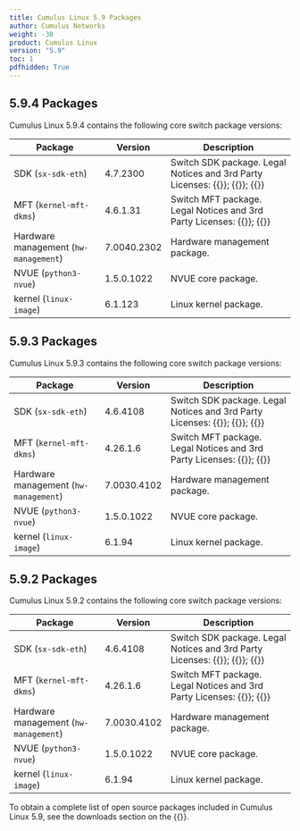 ```yaml
---
title: Cumulus Linux 5.9 Packages
author: Cumulus Networks
weight: -30
product: Cumulus Linux
version: "5.9"
toc: 1
pdfhidden: True
---
```

## 5.9.4 Packages

Cumulus Linux 5.9.4 contains the following core switch package versions:

| Package | Version | Description |
| --- | ----| ----------- |
| SDK (`sx-sdk-eth`) | 4.7.2300 | Switch SDK package. Legal Notices and 3rd Party Licenses: {{<exlink url="https://content.mellanox.com/Legal/3rdPartyNotice_SDK_sx_sdk_4_6_4000_4.6.4102.pdf" text="SDK 3rd Party Unify Notice">}}; {{<exlink url="https://content.mellanox.com/Legal/3rdPartyUnifyNotice_SDK_sx_sdk_4_6_4000_4.6.4102.pdf" text="SDK 3rd Party Notice">}}; {{<exlink url="https://content.mellanox.com/Legal/license_SDK_sx_sdk_4_6_4000_4.6.4102.pdf" text="SDK License">}} |
| MFT (`kernel-mft-dkms`) | 4.6.1.31 | Switch MFT package. Legal Notices and 3rd Party Licenses: {{<exlink url="https://content.mellanox.com/Legal/MFT/3rdPartyNotice_MFT_LINUX_mft-4.26.1.pdf" text="MFT 3rd Party Notice">}}; {{<exlink url="https://content.mellanox.com/Legal/MFT/license_MFT_LINUX_mft-4.26.1.pdf" text="MFT License">}} |
| Hardware management (`hw-management`) | 7.0040.2302 | Hardware management package.|
| NVUE (`python3-nvue`) | 1.5.0.1022 | NVUE core package. |
| kernel (`linux-image`) | 6.1.123 | Linux kernel package. |

## 5.9.3 Packages

Cumulus Linux 5.9.3 contains the following core switch package versions:

| Package | Version | Description |
| --- | ----| ----------- |
| SDK (`sx-sdk-eth`) | 4.6.4108 | Switch SDK package. Legal Notices and 3rd Party Licenses: {{<exlink url="https://content.mellanox.com/Legal/3rdPartyNotice_SDK_sx_sdk_4_6_4000_4.6.4102.pdf" text="SDK 3rd Party Unify Notice">}}; {{<exlink url="https://content.mellanox.com/Legal/3rdPartyUnifyNotice_SDK_sx_sdk_4_6_4000_4.6.4102.pdf" text="SDK 3rd Party Notice">}}; {{<exlink url="https://content.mellanox.com/Legal/license_SDK_sx_sdk_4_6_4000_4.6.4102.pdf" text="SDK License">}} |
| MFT (`kernel-mft-dkms`) | 4.26.1.6 | Switch MFT package. Legal Notices and 3rd Party Licenses: {{<exlink url="https://content.mellanox.com/Legal/MFT/3rdPartyNotice_MFT_LINUX_mft-4.26.1.pdf" text="MFT 3rd Party Notice">}}; {{<exlink url="https://content.mellanox.com/Legal/MFT/license_MFT_LINUX_mft-4.26.1.pdf" text="MFT License">}} |
| Hardware management (`hw-management`) | 7.0030.4102 | Hardware management package.|
| NVUE (`python3-nvue`) | 1.5.0.1022 | NVUE core package. |
| kernel (`linux-image`) | 6.1.94 | Linux kernel package. |

## 5.9.2 Packages

Cumulus Linux 5.9.2 contains the following core switch package versions:

| Package | Version | Description |
| --- | ----| ----------- |
| SDK (`sx-sdk-eth`) | 4.6.4108 | Switch SDK package. Legal Notices and 3rd Party Licenses: {{<exlink url="https://content.mellanox.com/Legal/3rdPartyNotice_SDK_sx_sdk_4_6_4000_4.6.4102.pdf" text="SDK 3rd Party Unify Notice">}}; {{<exlink url="https://content.mellanox.com/Legal/3rdPartyUnifyNotice_SDK_sx_sdk_4_6_4000_4.6.4102.pdf" text="SDK 3rd Party Notice">}}; {{<exlink url="https://content.mellanox.com/Legal/license_SDK_sx_sdk_4_6_4000_4.6.4102.pdf" text="SDK License">}} |
| MFT (`kernel-mft-dkms`) | 4.26.1.6 | Switch MFT package. Legal Notices and 3rd Party Licenses: {{<exlink url="https://content.mellanox.com/Legal/MFT/3rdPartyNotice_MFT_LINUX_mft-4.26.1.pdf" text="MFT 3rd Party Notice">}}; {{<exlink url="https://content.mellanox.com/Legal/MFT/license_MFT_LINUX_mft-4.26.1.pdf" text="MFT License">}} |
| Hardware management (`hw-management`) | 7.0030.4102 | Hardware management package.|
| NVUE (`python3-nvue`) | 1.5.0.1022 | NVUE core package. |
| kernel (`linux-image`) | 6.1.94 | Linux kernel package. |

To obtain a complete list of open source packages included in Cumulus Linux 5.9, see the downloads section on the {{<exlink url="https://enterprise-support.nvidia.com/s/" text="NVIDIA Enterprise support portal">}}.
